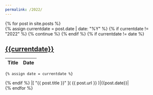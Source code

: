 ```yaml
---
permalink: /2022/
---
```

{% for post in site.posts %}  
  {% assign currentdate = post.date | date: "%Y" %}
  {% if currentdate != "2022" %}
    {% continue %}
  {% endif %}
  {% if currentdate != date %}
## [{{currentdate}}](.)
|Title|Date|
|-----|----|
    {% assign date = currentdate %} 
  {% endif %}
|[ "{{ post.title }}" ]( {{ post.url }} )|{{post.date}}|  
{% endfor %}

